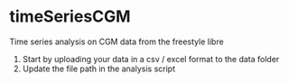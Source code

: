 # timeSeriesCGM

Time series analysis on CGM data from the freestyle libre


1. Start by uploading your data in a csv / excel format to the data folder
2. Update the file path in the analysis script
